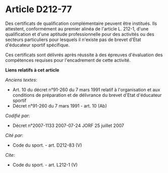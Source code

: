 # Article D212-77

Des certificats de qualification complémentaire peuvent être institués. Ils attestent, conformément au premier alinéa de
l'article L. 212-1, d'une qualification et d'une aptitude professionnelle pour des activités ou des secteurs particuliers
pour lesquels il n'existe pas de brevet d'Etat d'éducateur sportif spécifique. 

Ces certificats sont délivrés après réussite à des épreuves d'évaluation des compétences requises pour l'encadrement de cette
activité.

**Liens relatifs à cet article**

_Anciens textes_:

  - Art. 10 du décret n°91-260 du 7 mars 1991 relatif à l'organisation et aux conditions de préparation et de délivrance du brevet d'Etat d'éducateur sportif
  - Décret n°91-260 du 7 mars 1991 - art. 10 (Ab)

_Codifié par_:

  - Décret n°2007-1133 2007-07-24 JORF 25 juillet 2007

_Cité par_:

  - Code du sport. - art. D212-83 (V)

_Cite_:

  - Code du sport. - art. L212-1 (V)
